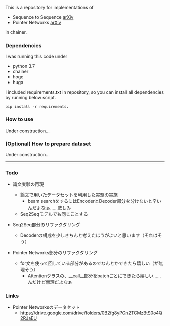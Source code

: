 This is a repository for implementations of 
- Sequence to Sequence [arXiv](https://arxiv.org/abs/1409.3215)
- Pointer Networks [arXiv](https://arxiv.org/abs/1506.03134)

in chainer.

### Dependencies
I was running this code under 

- python 3.7
- chainer 
- hoge
- huga

I included requirements.txt in repository, so you can install all dependencies by running below script.

```
pip install -r requirements.
```

### How to use
Under construction...

### (Optional) How to prepare dataset
Under construction...



---

### Todo
- 論文実験の再現
  - 論文で用いたデータセットを利用した実験の実施
    - beam searchをするにはEncoderとDecoder部分を分けないと辛いんだよなぁ……悲しみ
  - Seq2Seqモデルでも同じことする

- Seq2Seq部分のリファクタリング
  - Decoderの構成を少しきちんと考えたほうがよいと思います（それはそう）
  
- Pointer Networks部分のリファクタリング
  - for文を使って回している部分があるのでなんとかできたら嬉しい（が無理そう）
    - Attentionクラスの、__call__部分をbatchごとにできたら嬉しい……んだけど無理だよなぁ

### Links
- Pointer Networksのデータセット
  - https://drive.google.com/drive/folders/0B2fg8yPGn2TCMzBtS0o4Q2RJaEU

